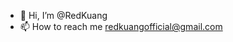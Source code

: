 - 👋 Hi, I’m @RedKuang 
- 📫 How to reach me redkuangofficial@gmail.com


<!---
RedKuangOfficial/RedKuangOfficial is a ✨ special ✨ repository because its `README.md` (this file) appears on your GitHub profile.
You can click the Preview link to take a look at your changes.
--->
